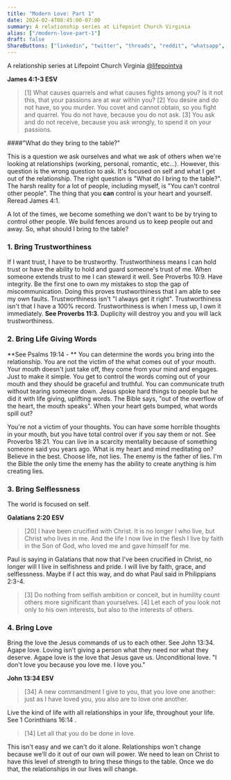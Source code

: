 ```yaml
---
title: "Modern Love: Part 1"
date: 2024-02-4T08:45:00-07:00
summary: A relationship series at Lifepoint Church Virginia
alias: ["/modern-love-part-1"]
draft: false
ShareButtons: ["linkedin", "twitter", "threads", "reddit", "whatsapp", "facebook"]
---
```


A relationship series at Lifepoint Church Virginia [@lifepointva](instagram.com/lifepointva)

**James 4:1-3 ESV**
> [1] What causes quarrels and what causes fights among you? Is it not this, that your passions are at war within you? [2] You desire and do not have, so you murder. You covet and cannot obtain, so you fight and quarrel. You do not have, because you do not ask. [3] You ask and do not receive, because you ask wrongly, to spend it on your passions. 

####"What do they bring to the table?"

This is a question we ask ourselves and what we ask of others when we're looking at relationships (working, personal, romantic, etc...). However, this question is the wrong question to ask. It's focused on self and what I get out of the relationship. The right question is "What do I bring to the table?". The harsh reality for a lot of people, including myself, is "You can't control other people". The thing that you **can** control is your heart and yourself. Reread James 4:1. 

A lot of the times, we become something we don't want to be by trying to control other people. We build fences around us to keep people out and away. So, what should I bring to the table? 

### 1. Bring Trustworthiness

If I want trust, I have to be trustworthy. Trustworthiness means I can hold trust or have the ability to hold and guard someone's trust of me. When someone extends trust to me I can steward it well. See Proverbs 10:9. Have integrity. Be the first one to own my mistakes to stop the gap of miscommunication. Doing this proves trustworthiness that I am able to see my own faults. Trustworthiness isn't "I always get it right". Trustworthiness isn't that I have a 100% record. Trustworthiness is when I mess up, I own it immediately. **See Proverbs 11:3**. Duplicity will destroy you and you will lack trustworthiness. 

### 2. Bring Life Giving Words 

**See Psalms 19:14 - ** You can determine the words you bring into the relationship. You are not the victim of the what comes out of your mouth. Your mouth doesn't just take off, they come from your mind and engages. Just to make it simple. You get to control the words coming out of your mouth and they should be graceful and truthful. You can communicate truth without tearing someone down. Jesus spoke hard things to people but he did it with life giving, uplifting words. The Bible says, "out of the overflow of the heart, the mouth speaks". When your heart gets bumped, what words spill out? 

You're not a victim of your thoughts. You can have some horrible thoughts in your mouth, but you have total control over if you say them or not. See Proverbs 18:21. You can live in a scarcity mentality because of something someone said you years ago. What is my heart and mind meditating on?  Believe in the best. Choose life, not lies. The enemy is the father of lies. I'm the Bible the only time the enemy has the ability to create anything is him creating lies. 

### 3. Bring Selflessness

The world is focused on self. 

**Galatians 2:20 ESV**
> [20] I have been crucified with Christ. It is no longer I who live, but Christ who lives in me. And the life I now live in the flesh I live by faith in the Son of God, who loved me and gave himself for me. 

Paul is saying in Galatians that now that I've been crucified in Christ, no longer will I live in selfishness and pride. I will live by faith, grace, and selflessness. Maybe if I act this way, and do what Paul said in Philippians 2:3-4. 

> [3] Do nothing from selfish ambition or conceit, but in humility count others more significant than yourselves. [4] Let each of you look not only to his own interests, but also to the interests of others. 

### 4. Bring Love 

Bring the love the Jesus commands of us to each other. See John 13:34. Agape love. Loving isn't giving a person what they need nor what they deserve. Agape love is the love that Jesus gave us. Unconditional love. "I don't love you because you love me. I love you." 

**John 13:34 ESV**
> [34] A new commandment I give to you, that you love one another: just as I have loved you, you also are to love one another. 

Live the kind of life with all relationships in your life, throughout your life. See 1 Corinthians 16:14 . 

> [14] Let all that you do be done in love.

This isn't easy and we can't do it alone. Relationships won't change because we'll do it out of our own will power. We need to lean on Christ to have this level of strength to bring these things to the table. Once we do that, the relationships in our lives will change.
